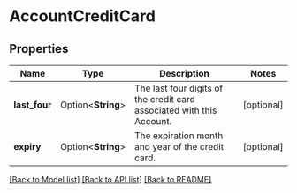 # AccountCreditCard

## Properties

Name | Type | Description | Notes
------------ | ------------- | ------------- | -------------
**last_four** | Option<**String**> | The last four digits of the credit card associated with this Account.  | [optional]
**expiry** | Option<**String**> | The expiration month and year of the credit card. | [optional]

[[Back to Model list]](../README.md#documentation-for-models) [[Back to API list]](../README.md#documentation-for-api-endpoints) [[Back to README]](../README.md)


